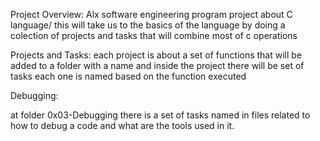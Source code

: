 Project Overview:
Alx software engineering program project about C language/ this will take us to the basics of the language by doing a colection of projects and tasks that will combine most of c operations

Projects and Tasks:
each project is about a set of functions that will be added to a folder with a name and inside the project there will be set of tasks each one is named based on the function executed

Debugging:

at folder 0x03-Debugging there is a set of tasks named in files related to how to debug a code and what are the tools used in it.
